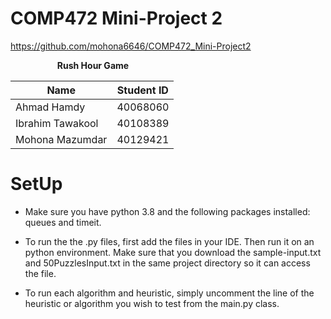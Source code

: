 # COMP472 Mini-Project 2

https://github.com/mohona6646/COMP472_Mini-Project2

$~~~~~~~~~~~~~~~~~~$ **Rush Hour Game**

| Name             | Student ID |
| ---------------- | ---------- |
| Ahmad Hamdy      | 40068060   |
| Ibrahim Tawakool | 40108389   |
| Mohona Mazumdar  | 40129421   |

# SetUp

- Make sure you have python 3.8 and the following packages installed: queues and timeit.

- To run the the .py files, first add the files in your IDE. Then run it on an python environment. Make sure that you download the sample-input.txt and 50PuzzlesInput.txt in the same project directory so it can access the file.

- To run each algorithm and heuristic, simply uncomment the line of the heuristic or algorithm you wish to test from the main.py class. 
